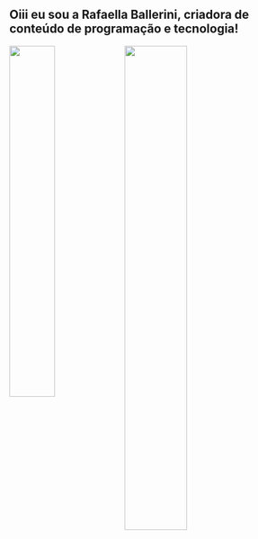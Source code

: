 ## Oiii eu sou a Rafaella Ballerini, criadora de conteúdo de programação e tecnologia!


<img align="left" width="40%" src="https://github-readme-stats.vercel.app/api?username=buddhiashen&show_icons=true&theme=dracula&include_all_commits=true&count_private=true"/>
<img align="left" width="47%" src="https://github-readme-stats.vercel.app/api/top-langs/?username=buddhiashen&layout=compact&langs_count=7&theme=dracula"/>

  
  ##
 


